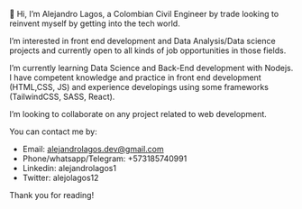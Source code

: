 👋 Hi, I’m Alejandro Lagos, a Colombian Civil Engineer by trade looking to reinvent myself by getting into the tech world.

I’m interested in front end development and Data Analysis/Data science projects and currently open to all kinds of job opportunities in those fields.

I’m currently learning Data Science and Back-End development with Nodejs. 
I have competent knowledge and practice in front end development (HTML,CSS, JS) and experience developings using some frameworks (TailwindCSS, SASS, React). 

I’m looking to collaborate on any project related to web development.


You can contact me by:
- Email: alejandrolagos.dev@gmail.com
- Phone/whatsapp/Telegram: +573185740991
- Linkedin: alejandrolagos1
- Twitter: alejolagos12

Thank you for reading!



